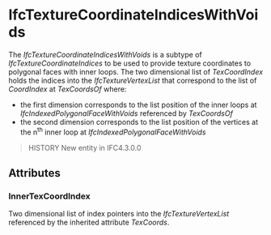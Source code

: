 # IfcTextureCoordinateIndicesWithVoids

The _IfcTextureCoordinateIndicesWithVoids_ is a subtype of _IfcTextureCoordinateIndices_ to be used to provide texture coordinates to polygonal faces with inner loops. The two dimensional list of _TexCoordIndex_ holds the indices into the _IfcTextureVertexList_ that correspond to the list of _CoordIndex_ at _TexCoordsOf_ where:

* the first dimension corresponds to the list position of the inner loops at _IfcIndexedPolygonalFaceWithVoids_ referenced by _TexCoordsOf_
* the second dimension corresponds to the list position of the vertices at the n<sup>th</sup> inner loop at _IfcIndexedPolygonalFaceWithVoids_

<!-- end of short definition -->

> HISTORY New entity in IFC4.3.0.0

## Attributes

### InnerTexCoordIndex
Two dimensional list of index pointers into the _IfcTextureVertexList_ referenced by the inherited attribute _TexCoords_.
